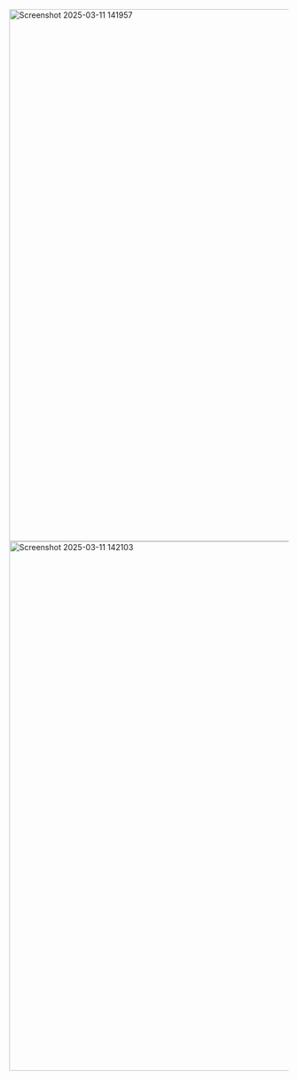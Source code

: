 
<img width="958" alt="Screenshot 2025-03-11 141957" src="https://github.com/user-attachments/assets/ed82a653-be79-4a46-b7f5-f15c1a5ebce9" />
<img width="953" alt="Screenshot 2025-03-11 142103" src="https://github.com/user-attachments/assets/d284d2d9-434b-4a04-b782-47ff3df8f603" />
